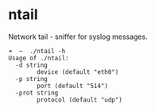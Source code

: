 # ntail
Network tail - sniffer for syslog messages.

```
➜  ~  ./ntail -h
Usage of ./ntail:
  -d string
    	device (default "eth0")
  -p string
    	port (default "514")
  -prot string
    	protocol (default "udp")
```
